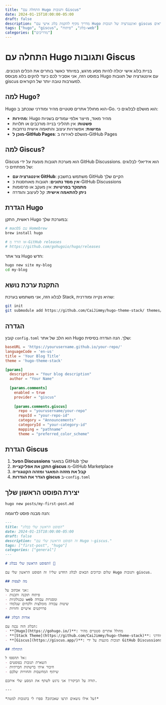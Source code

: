 ```yaml
---
title: "התחלה עם Hugo ותגובות Giscus"
date: 2024-01-15T10:00:00-05:00
draft: false
description: "מדריך מקיף להקמת בלוג אישי עם Hugo ואינטגרציה של תגובות giscus למעורבות טובה יותר של הקוראים."
tags: ["hugo", "giscus", "בלוג", "פיתוח-web"]
categories: ["מדריכים"]
---
```


# התחלה עם Hugo ותגובות Giscus

בניית בלוג אישי יכולה להיות מסע מרגש, במיוחד כאשר בוחרים את הכלים הנכונים. בפוסט הזה, אני אסביר לכם כיצד להקים בלוג מבוסס Hugo עם אינטגרציה של תגובות giscus למעורבות טובה יותר של הקוראים.

## למה Hugo?

Hugo הוא מחולל אתרים סטטיים מהיר ומודרני שנכתב ב-Go. הוא מושלם לבלוגים כי:

- **מהירות**: Hugo מהיר מאוד, מייצר אלפי עמודים בשניות
- **פשטות**: אין תהליכי בנייה מורכבים או תלויות
- **גמישות**: אפשרויות עיצוב והתאמה אישית נרחבות
- **מוכן ל-GitHub Pages**: מושלם לאירוח ב-GitHub Pages

## למה Giscus?

Giscus הוא מערכת תגובות מונעת על ידי GitHub Discussions. הוא אידיאלי לבלוגים של מפתחים כי:

- **אינטגרציה עם GitHub**: משתמש בחשבון GitHub הקיים שלך
- **אין מסד נתונים**: תגובות מאוחסנות כ-GitHub Discussions
- **מתמקד בפרטיות**: אין מעקב או פרסומות
- **ניתן להתאמה אישית**: קל לעיצוב והגדרה

## הגדרת Hugo

ראשית, התקן Hugo במערכת שלך:

```bash
# macOS עם Homebrew
brew install hugo

# או הורד מ-GitHub releases
# https://github.com/gohugoio/hugo/releases
```

צור אתר Hugo חדש:

```bash
hugo new site my-blog
cd my-blog
```

## התקנת ערכת נושא

לבלוג הזה, אני משתמש בערכת Stack, שהיא נקייה ומודרנית:

```bash
git init
git submodule add https://github.com/CaiJimmy/hugo-theme-stack/ themes/hugo-theme-stack
```

## הגדרה

קובץ `config.toml` הוא הלב של אתר Hugo שלך. הנה הגדרה בסיסית:

```toml
baseURL = 'https://yourusername.github.io/your-repo/'
languageCode = 'en-us'
title = 'Your Blog Title'
theme = 'hugo-theme-stack'

[params]
  description = "Your blog description"
  author = "Your Name"
  
  [params.comments]
    enabled = true
    provider = "giscus"
    
    [params.comments.giscus]
      repo = "yourusername/your-repo"
      repoId = "your-repo-id"
      category = "Announcements"
      categoryId = "your-category-id"
      mapping = "pathname"
      theme = "preferred_color_scheme"
```

## הגדרת Giscus

1. **הפעל Discussions** במאגר GitHub שלך
2. **התקן את אפליקציית giscus** מ-GitHub Marketplace
3. **קבל את מזהה המאגר ומזהה הקטגוריה**
4. **הגדר את הגדרות giscus** ב-`config.toml`

## יצירת הפוסט הראשון שלך

```bash
hugo new posts/my-first-post.md
```

הנה מבנה פוסט לדוגמה:

```markdown
---
title: "הפוסט הראשון שלי בבלוג"
date: 2024-01-15T10:00:00-05:00
draft: false
description: "זה הפוסט הראשון שלי עם Hugo ו-giscus."
tags: ["first-post", "hugo"]
categories: ["general"]
---

# הפוסט הראשון שלי בבלוג! 🎉

שלום וברוכים הבאים לבלוג החדש שלי! זה הפוסט הראשון שלי עם Hugo ותגובות giscus.

## מה לצפות

אני אכתוב על:
- פיתוח תוכנה ותכנות
- טכנולוגיות web ומסגרות עבודה
- שיטות עבודה מומלצות ולקחים שנלמדו
- פרויקטים אישיים וחוויות

## אודות הבלוג

הבלוג הזה נבנה עם:
- **[Hugo](https://gohugo.io/)**: מחולל אתרים סטטיים מהיר
- **[Stack Theme](https://github.com/CaiJimmy/hugo-theme-stack)**: עיצוב נקי ומודרני
- **[Giscus](https://giscus.app/)**: תגובות מונעות על ידי GitHub Discussions

## התחלה

אל תהססו ל:
- השארת תגובות בפוסטים
- חיבור איתי ברשתות חברתיות
- שיתוף המחשבות והחוויות שלכם

תודה על הביקור! אני נרגש לשתף את המסע שלי איתכם.

---

*על אילו נושאים תרצו שאכתוב? ספרו לי בתגובות למטה!* 